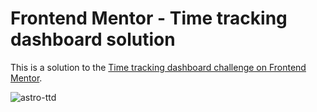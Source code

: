 # Frontend Mentor - Time tracking dashboard solution

This is a solution to the [Time tracking dashboard challenge on Frontend Mentor](https://www.frontendmentor.io/challenges/time-tracking-dashboard-UIQ7167Jw).

![astro-ttd](https://github.com/user-attachments/assets/c9161984-48c9-4d4d-9f4b-bab15ee9b0a6)
